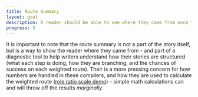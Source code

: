 ```yaml
---
title: Route Summary
layout: goal
description: A reader should be able to see where they came from once they have reached the end of a story.
progress: 5
---
```


It is important to note that the route summary is not a part of the story itself, but is a way to show the reader where they came from - and part of a diagnostic tool to help writers understand how their stories are structured (what each step is doing, how they are branching, and the chances of success on each weighted route). Their is a more pressing concern for how numbers are handled in these compilers, and how they are used to calculate the weighted route ([role ratio scale demo](https://sudojunior.github.io/2021/12/10/number-limits)) - simple math calculations can and will throw off the results *marginally*.